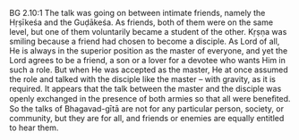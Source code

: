 BG 2.10:1	The talk was going on between intimate friends, namely the Hṛṣīkeśa and the Guḍākeśa. As friends, both of them were on the same level, but one of them voluntarily became a student of the other. Kṛṣṇa was smiling because a friend had chosen to become a disciple. As Lord of all, He is always in the superior position as the master of everyone, and yet the Lord agrees to be a friend, a son or a lover for a devotee who wants Him in such a role. But when He was accepted as the master, He at once assumed the role and talked with the disciple like the master – with gravity, as it is required. It appears that the talk between the master and the disciple was openly exchanged in the presence of both armies so that all were beneﬁted. So the talks of Bhagavad-gītā are not for any particular person, society, or community, but they are for all, and friends or enemies are equally entitled to hear them.